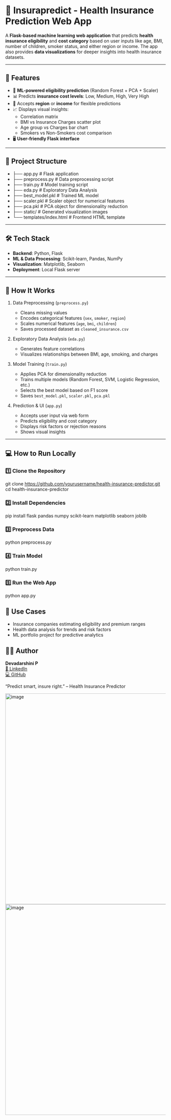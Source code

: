 # 🏥 Insurapredict - Health Insurance Prediction Web App

A **Flask-based machine learning web application** that predicts **health insurance eligibility** and **cost category** based on user inputs like age, BMI, number of children, smoker status, and either region or income. The app also provides **data visualizations** for deeper insights into health insurance datasets.

---

## 🚀 Features

- 🤖 **ML-powered eligibility prediction** (Random Forest + PCA + Scaler)
- 📊 Predicts **insurance cost levels**: Low, Medium, High, Very High
- 🧮 Accepts **region** or **income** for flexible predictions
- 📈 Displays visual insights:
  - Correlation matrix
  - BMI vs Insurance Charges scatter plot
  - Age group vs Charges bar chart
  - Smokers vs Non-Smokers cost comparison
- 🖥️ **User-friendly Flask interface**

---

## 📁 Project Structure

- ├── app.py # Flask application
- ├── preprocess.py # Data preprocessing script
- ├── train.py # Model training script
- ├── eda.py # Exploratory Data Analysis
- ├── best_model.pkl # Trained ML model
- ├── scaler.pkl # Scaler object for numerical features
- ├── pca.pkl # PCA object for dimensionality reduction
- ├── static/ # Generated visualization images
- └── templates/index.html # Frontend HTML template

---

## 🛠 Tech Stack

- **Backend**: Python, Flask
- **ML & Data Processing**: Scikit-learn, Pandas, NumPy
- **Visualization**: Matplotlib, Seaborn
- **Deployment**: Local Flask server

---

## 🧪 How It Works

1. Data Preprocessing (`preprocess.py`)
   - Cleans missing values
   - Encodes categorical features (`sex`, `smoker`, `region`)
   - Scales numerical features (`age`, `bmi`, `children`)
   - Saves processed dataset as `cleaned_insurance.csv`

2. Exploratory Data Analysis (`eda.py`)
   - Generates feature correlations
   - Visualizes relationships between BMI, age, smoking, and charges

3. Model Training (`train.py`)
   - Applies PCA for dimensionality reduction
   - Trains multiple models (Random Forest, SVM, Logistic Regression, etc.)
   - Selects the best model based on F1 score
   - Saves `best_model.pkl`, `scaler.pkl`, `pca.pkl`

4. Prediction & UI (`app.py`)
   - Accepts user input via web form
   - Predicts eligibility and cost category
   - Displays risk factors or rejection reasons
   - Shows visual insights

---

## 💻 How to Run Locally

### 1️⃣ Clone the Repository
git clone https://github.com/yourusername/health-insurance-predictor.git
cd health-insurance-predictor
###  2️⃣ Install Dependencies
pip install flask pandas numpy scikit-learn matplotlib seaborn joblib
###  3️⃣ Preprocess Data
python preprocess.py
###  4️⃣ Train Model
python train.py
###  5️⃣ Run the Web App
python app.py

## 🎯 Use Cases
- Insurance companies estimating eligibility and premium ranges
- Health data analysis for trends and risk factors
- ML portfolio project for predictive analytics

## 👩‍💻 Author
**Devadarshini P**  
[🔗 LinkedIn](https://www.linkedin.com/in/devadarshini-p-707b15202/)  
[💻 GitHub](https://github.com/Devadarshini9000)

“Predict smart, insure right.” – Health Insurance Predictor

<img width="1280" height="660" alt="image" src="https://github.com/user-attachments/assets/eebf393f-1160-43e9-b05c-083a108c6661" />
<img width="1280" height="660" alt="image" src="https://github.com/user-attachments/assets/c9be6abf-8376-4923-996b-d5b788edb62f" />


